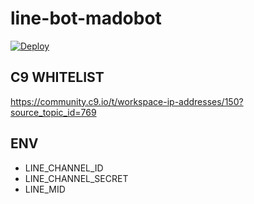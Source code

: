 # line-bot-madobot

[![Deploy](https://www.herokucdn.com/deploy/button.png)](https://heroku.com/deploy)

## C9 WHITELIST

https://community.c9.io/t/workspace-ip-addresses/150?source_topic_id=769

## ENV

- LINE_CHANNEL_ID
- LINE_CHANNEL_SECRET
- LINE_MID